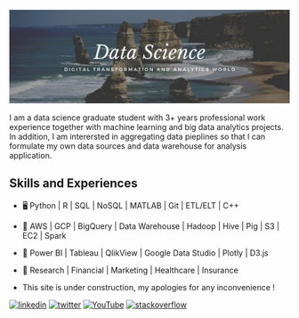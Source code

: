 ![](https://github.com/iamnatapong55/iamnatapong55/blob/main/Banner.jpg)


I am a data science graduate student with 3+ years professional work experience together with machine learning and big data analytics projects. In addition, I am interersted in aggregating data pieplines so that I can formulate my own data sources and data warehouse for analysis application. 

## Skills and Experiences
* 🖥 Python | R | SQL | NoSQL | MATLAB | Git | ETL/ELT | C++
* 💾 AWS | GCP | BigQuery | Data Warehouse | Hadoop | Hive | Pig | S3 | EC2 | Spark 
* 🌅 Power BI | Tableau | QlikView | Google Data Studio | Plotly | D3.js
* 🧰 Research | Financial | Marketing | Healthcare | Insurance

* This site is under construction, my apologies for any inconvenience !

[<img src='https://cdn.jsdelivr.net/npm/simple-icons@3.0.1/icons/linkedin.svg' alt='linkedin' height='40'>](https://www.linkedin.com/in/https://www.linkedin.com/in/natapongsornprom//)  [<img src='https://cdn.jsdelivr.net/npm/simple-icons@3.0.1/icons/twitter.svg' alt='twitter' height='40'>](https://twitter.com/https://twitter.com/iambank345) [<img src='https://cdn.jsdelivr.net/npm/simple-icons@3.0.1/icons/youtube.svg' alt='YouTube' height='40'>](https://www.youtube.com/channel/bank) [<img src='https://cdn.jsdelivr.net/npm/simple-icons@3.0.1/icons/stackoverflow.svg' alt='stackoverflow' height='40'>](https://stackoverflow.com/users/bank) 





